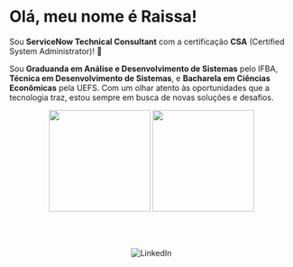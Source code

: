 # Olá, meu nome é Raissa! 

Sou **ServiceNow Technical Consultant** com a certificação **CSA** (Certified System Administrator)! 🌺

Sou **Graduanda em Análise e Desenvolvimento de Sistemas** pelo IFBA, **Técnica em Desenvolvimento de Sistemas**, e **Bacharela em Ciências Econômicas** pela UEFS. Com um olhar atento às oportunidades que a tecnologia traz, estou sempre em busca de novas soluções e desafios. 

<div align="center">
  <img height="180em" src="https://github-readme-stats.vercel.app/api?username=hellorai94&show_icons=true&theme=dark&include_all_commits=true&count_private=true"/>
  <img height="180em" src="https://github-readme-stats.vercel.app/api/top-langs/?username=hellorai94&layout=compact&langs_count=7&theme=dark"/>
</div>

<br><br>

<div align="center">
  <a href="https://www.linkedin.com/in/raissa-carneiro/" target="_blank" style="text-decoration: none;">
    <img src="https://img.shields.io/badge/-LinkedIn-blue?style=for-the-badge&logo=linkedin&logoColor=white" alt="LinkedIn">
  </a>
</div>
